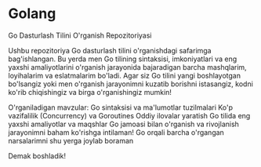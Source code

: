 # Golang
Go Dasturlash Tilini O'rganish Repozitoriyasi

Ushbu repozitoriya Go dasturlash tilini o'rganishdagi safarimga bag'ishlangan. Bu yerda men Go tilining sintaksisi, imkoniyatlari va eng yaxshi amaliyotlarini o'rganish jarayonida bajaradigan barcha mashqlarim, loyihalarim va eslatmalarim bo'ladi. Agar siz Go tilini yangi boshlayotgan bo'lsangiz yoki men o'rganish jarayonimni kuzatib borishni istasangiz, kodni ko'rib chiqishingiz va birga o'rganishingiz mumkin!

O'rganiladigan mavzular:
Go sintaksisi va ma'lumotlar tuzilmalari
Ko'p vazifalilik (Concurrency) va Goroutines
Oddiy ilovalar yaratish
Go tilida eng yaxshi amaliyotlar va maqshlar
Go jamoasi bilan o'rganish va rivojlanish jarayonimni baham ko'rishga intilaman!
Go orqali barcha o'rgangan narsalarimni shu yerga joylab boraman

Demak boshladik!



